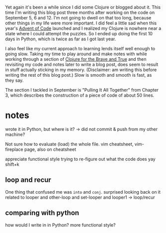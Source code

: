 <!--
.. title: (clj 5) Loop and recur
.. slug: clj5-loop-and-recur
.. date: 2020-12-23 15:25:15 UTC+01:00
.. tags: clojure, brave-true, loop, recur
.. category: clojure
.. link: 
.. description:
.. type: text
-->

Yet again it's been a while since I did some Clojure or blogged about it. This time I'm writing this blog post
three months after working on the code on September 5, 6 and 12. I'm not going to dwell on that too long, because
other things in my life were more important. I did feel a little sad when this year's [Advent of Code](https://adventofcode.com/)
launched and I realized my Clojure is nowhere near a state where I could attempt the puzzles. So I ended up doing
the first 10 days in Python, which is twice as far as I got last year.

I also feel like my current approach to learning lends itself well enough to going slow. Taking my time to play around
and make notes with while working through a section of [Clojure for the Brave and True](https://www.braveclojure.com/)
and then revisiting my code and notes later to write a blog post, does seem to result in stuff actually sticking in my memory.
(Disclaimer: am writing this before writing the rest of this blog post.) Slow is smooth and smooth is fast, as they say.

The section I tackled in September is "Pulling It All Together" from Chapter 3, which describes the construction of a 
piece of code of about 50 lines.

# notes

wrote it in Python, but where is it?
	-> did not commit & push from my other machine?

Not sure how to evaluate (load) the whole file.
vim cheatsheet, vim-fireplace page, also on cheatsheet

appreciate functional style trying to re-figure out what the code does
yay shift+k

<!-- TEASER_END -->

## loop and recur
One thing that confused me was `into` and `conj`.
surprised looking back on it
related to looper and other-loop and set-looper  and looper1 -> loop/recur


## comparing with python
how would I write in in Python?
more functional style?